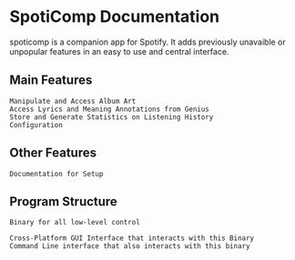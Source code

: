 # SpotiComp Documentation
spoticomp is a companion app for Spotify.
It adds previously unavaible or unpopular features in an easy to use and central interface.

## Main Features
    Manipulate and Access Album Art
    Access Lyrics and Meaning Annotations from Genius
    Store and Generate Statistics on Listening History
    Configuration

## Other Features
    Documentation for Setup


## Program Structure
    Binary for all low-level control

    Cross-Platform GUI Interface that interacts with this Binary
    Command Line interface that also interacts with this binary
